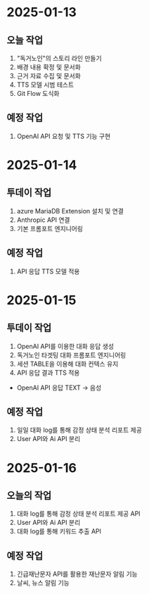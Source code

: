 # 2025-01-13
## 오늘 작업
1. "독거노인"의 스토리 라인 만들기
2. 배경 내용 확정 및 문서화
3. 근거 자료 수집 및 문서화
4. TTS 모델 시범 테스트
5. Git Flow 도식화

## 예정 작업
1. OpenAI API 요청 및 TTS 기능 구현 


# 2025-01-14
## 투데이 작업
1. azure MariaDB Extension 설치 및 연결
2. Anthropic API 연결
3. 기본 프롬포트 엔지니어링

## 예정 작업
1. API 응답 TTS 모델 적용


# 2025-01-15
## 투데이 작업
1. OpenAI API를 이용한 대화 응답 생성
2. 독거노인 타겟팅 대화 프롬포트 엔지니어링
3. 세션 TABLE을 이용해 대화 컨텍스 유지
3. API 응답 결과 TTS 적용
- OpenAI API 응답 TEXT -> 음성

## 예정 작업
1. 일일 대화 log를 통해 감정 상태 분석 리포트 제공
2. User API와 Ai API 분리


# 2025-01-16
## 오늘의 작업
1. 대화 log를 통해 감정 상태 분석 리포트 제공 API
2. User API와 Ai API 분리
3. 대화 log를 통해 키워드 추출 API

## 예정 작업
1. 긴급재난문자 API를 활용한 재난문자 알림 기능
2. 날씨, 뉴스 알림 기능